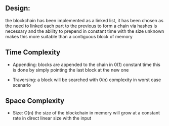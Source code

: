 ## Design:
the blockchain has been implemented as a linked list, it has been chosen as the need to linked each part to the previous to form a chain via hashes is necessary and the ability to prepend in constant time with the size unknown makes this more suitable than a contiguous block of memory

## Time Complexity
* Appending:
blocks are appended to the chain in 0(1) constant time this is done by simply pointing the last block at the new one 

* Traversing:
a block will be searched with 0(n) complexity in worst case scenario

## Space Complexity
* Size:
O(n) the size of the blockchain in memory will grow at a constant rate in direct linear size with the input